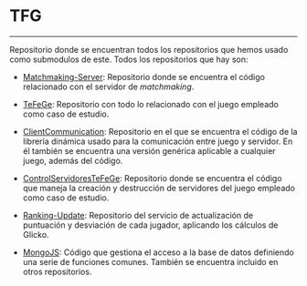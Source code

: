 # TFG
---
Repositorio donde se encuentran todos los repositorios que hemos usado como submodulos de este. Todos los repositorios que hay son:

- [Matchmaking-Server]: Repositorio donde se encuentra el código relacionado con el servidor de _matchmaking_.

[Matchmaking-Server]: https://github.com/HoracioStudios/Matchmaking-Server 

- [TeFeGe]: Repositorio con todo lo relacionado con el juego empleado como caso de estudio.  

[TeFeGe]: https://github.com/HoracioStudios/TeFeGe

- [ClientCommunication]: Repositorio en el que se encuentra el código de la librería dinámica usado para la comunicación entre juego y servidor. En él también se encuentra una versión genérica aplicable a cualquier juego, además del código.

[ClientCommunication]: https://github.com/HoracioStudios/ClientCommunication

- [ControlServidoresTeFeGe]: Repositorio donde se encuentra el código que maneja la creación y destrucción de servidores del juego empleado como caso de estudio.

[ControlServidoresTeFeGe]: https://github.com/HoracioStudios/ControlServidoresTeFeGe

- [Ranking-Update]: Repositorio del servicio de actualización de puntuación y desviación de cada jugador, aplicando los cálculos de Glicko.

[Ranking-Update]: https://github.com/HoracioStudios/Ranking-Update

- [MongoJS]: Código que gestiona el acceso a la base de datos definiendo una serie de funciones comunes. También se encuentra incluido en otros repositorios.

[MongoJS]: https://github.com/HoracioStudios/MongoJS